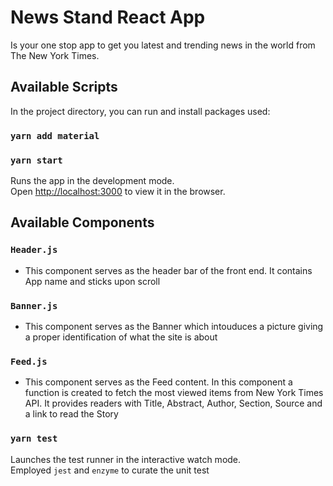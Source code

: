 # News Stand React App
Is your one stop app to get you latest and trending news in the world from The New York Times. 


## Available Scripts

In the project directory, you can run and install packages used:
### `yarn add material`

### `yarn start`

Runs the app in the development mode.\
Open [http://localhost:3000](http://localhost:3000) to view it in the browser.

## Available Components

### `Header.js` 
- This component serves as the header bar of the front end. It contains App name and sticks upon scroll
### `Banner.js` 
- This component serves as the Banner which intouduces a picture giving a proper identification of what the site is about
### `Feed.js`   
- This component serves as the Feed content. In this component a function is created to fetch the most viewed items from New York Times API. It provides readers with Title, Abstract, Author, Section, Source and a link to read the Story

### `yarn test`

Launches the test runner in the interactive watch mode.\
Employed `jest` and `enzyme` to curate the unit test
